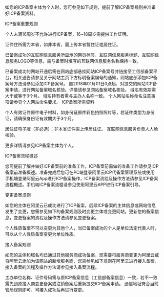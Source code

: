 如您的ICP备案主体为个人时，您可参见如下规则，提前了解ICP备案规则并准备好ICP备案资料。

ICP备案重要规则

个人未满16周岁不允许进行ICP备案，16~18周岁需提供工作证明。

证件住所需为本省，如非本省，需上传本省暂住证或居住证。

已备案成功的互联网信息服务所显示的网页标签、互联网信息服务标题、互联网信息服务LOGO等信息，需与备案时填写的互联网信息服务名称保持一致。

已备案成功的网站开通后需在网站底部悬挂网站ICP备案号并链接至工信部备案平台，相关通告请参见关于网站主页下方标明备案编号的通知，网站底部添加ICP备案号方法请参见添加ICP备案号。
自2018年01月01日0点起，对提交的网站ICP备案申请，进行网站备案域名核验。详情请参见网站备案域名核验。
域名有效期需大于或等于3个月。
域名持有者需与主办人名称一致。
个人网站名称命名注意事项请参见个人网站命名要求。
ICP备案所需资料

个人有效证件原件电子材料，如身份证原件彩色拍照照片等，若证件类型为身份证，请确保身份证有效期大于3个月。

居住证电子版（非必选）：非本省证件需上传居住证。
互联网信息服务负责人人脸核验。

更多详情请参见ICP备案主体为个人。

ICP备案流程概述

您可提前了解并做好ICP备案前的准备工作，ICP备案前需做的准备工作请参见ICP备案前准备概述。准备完成后您可在PC端登录阿里云ICP代备案管理系统或使用手机端登录阿里云App进行ICP备案操作，ICP备案流程及操作方法请参见ICP备案流程概述。手机端ICP备案流程请参见使用阿里云APP进行ICP备案引导。

变更备案规则

如您的主体在阿里云已成功进行了ICP备案，后续ICP备案的主体信息或网站信息发生了变更，您需参见如下的备案规则及时变更主体或变更网站，更新您的备案信息，变更备案的流程及操作方法请参见变更备案。

个人性质备案不可以变更为其他个人，当已备案成功的个人是单位法定代表人时，可以从个人性质备案变更为单位性质。

接入备案规则

如您的主体和域名均已通过其他服务商成功备案，现需要将服务商变更为阿里云或将阿里云添加为该网站的新增服务商，您需参见如下规则在阿里云进行接入备案，接入备案的流程及操作方法请参见接入备案流程。

主办单位名称、证件号码需与原ICP备案信息（工信部备案信息）一致，若不一致需先到原接入商变更备案或注销备案后重新提交ICP备案申请。
通信地址符合当前管局规则即可，可接入成功后再进行变更。
